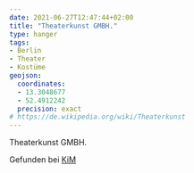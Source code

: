 ```yaml
---
date: 2021-06-27T12:47:44+02:00
title: "Theaterkunst GMBH."
type: hanger
tags:
- Berlin
- Theater
- Kostüme
geojson:
  coordinates:
  - 13.3048677
  - 52.4912242
  precision: exact
# https://de.wikipedia.org/wiki/Theaterkunst
---
```


Theaterkunst GMBH.

<div class="source">Gefunden bei <a href="https://www.neue-arbeit-brockensammlung.de/geschaefte/zweigstelle-kim/">KiM</a></div>
